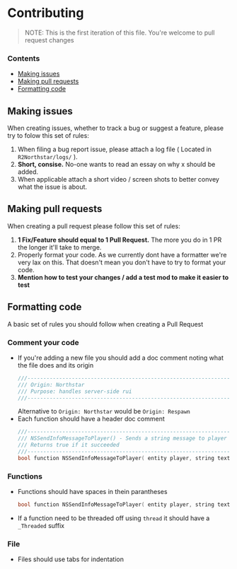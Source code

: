 # Contributing
> NOTE: This is the first iteration of this file. You're welcome to pull request changes

### Contents
- [Making issues](#Making-issues)
- [Making pull requests](#Making-pull-requests)
- [Formatting code](#Formatting-code)

## Making issues
When creating issues, whether to track a bug or suggest a feature, please try to folow this set of rules:
1. When filing a bug report issue, please attach a log file ( Located in `R2Northstar/logs/` ).
2. **Short, consise.** No-one wants to read an essay on why x should be added.
3. When applicable attach a short video / screen shots to better convey what the issue is about.

## Making pull requests
When creating a pull request please follow this set of rules:
1. **1 Fix/Feature should equal to 1 Pull Request.** The more you do in 1 PR the longer it'll take to merge.
2. Properly format your code. As we currently dont have a formatter we're very lax on this. That doesn't mean you don't have to try to format your code.
3. **Mention how to test your changes / add a test mod to make it easier to test**

## Formatting code
A basic set of rules you should follow when creating a Pull Request
### Comment your code
- If you're adding a new file you should add a doc comment noting what the file does and its origin
  ```cpp
  ///-----------------------------------------------------------------------------
  /// Origin: Northstar
  /// Purpose: handles server-side rui
  ///-----------------------------------------------------------------------------
  ```
  Alternative to `Origin: Northstar` would be `Origin: Respawn`
- Each function should have a header doc comment
  ```cpp
  ///-----------------------------------------------------------------------------
  /// NSSendInfoMessageToPlayer() - Sends a string message to player
  /// Returns true if it succeeded
  ///-----------------------------------------------------------------------------
  bool function NSSendInfoMessageToPlayer( entity player, string text )
  ```
### Functions
- Functions should have spaces in thein parantheses
  ```cpp
  bool function NSSendInfoMessageToPlayer( entity player, string text )
  ```
- If a function need to be threaded off using `thread` it should have a `_Threaded` suffix
### File
- Files should use tabs for indentation
